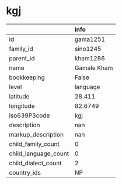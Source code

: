# kgj
|                      | info        |
|:---------------------|:------------|
| id                   | gama1251    |
| family_id            | sino1245    |
| parent_id            | kham1286    |
| name                 | Gamale Kham |
| bookkeeping          | False       |
| level                | language    |
| latitude             | 28.411      |
| longitude            | 82.6749     |
| iso639P3code         | kgj         |
| description          | nan         |
| markup_description   | nan         |
| child_family_count   | 0           |
| child_language_count | 0           |
| child_dialect_count  | 2           |
| country_ids          | NP          |